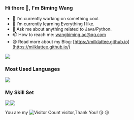 ### Hi there 👋, I'm Biming Wang

- 🔭 I’m currently working on something cool.
- 🌱 I’m currently learning Everything I like.
- 💬 Ask me about anything related to Java/Python.
- 📫 How to reach me: wangbiming.ac@qq.com
- 😄 Read more about my Blog: [https://milklattee.github.io](https://milklattee.github.io/)

![](https://github-readme-stats.vercel.app/api?username=milklattee&show_icons=true&theme=transparent)

### Most Used Languages
![](https://github-readme-stats.vercel.app/api/top-langs/?username=milklattee&theme=dark&layout=compact)


### My Skill Set
![](https://img.shields.io/badge/Java-ED8B00?style=for-the-badge&logo=openjdk&logoColor=white)![](https://img.shields.io/badge/Python-3776AB?style=for-the-badge&logo=python&logoColor=white)

You are my ![Visitor Count](https://profile-counter.glitch.me/milklattee/count.svg) visitor,Thank You! :kissing_heart: :kissing_heart:


